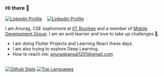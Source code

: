 ### Hi there 👋
[![Linkedin Profile](https://img.shields.io/badge/LinkedIn-0077B5?style=for-the-badge&logo=linkedin&logoColor=white)](https://www.linkedin.com/in/anurag-bansal-2001/)&nbsp;&nbsp;&nbsp;
[![Linkedin Profile](https://img.shields.io/badge/Medium-12100E?style=for-the-badge&logo=medium&logoColor=white)](https://medium.com/@anuragbansal2001)

I am Anurag, CSE sophomore at [IIT Roorkee](https://www.iitr.ac.in/) and a member of [Mobile Development Group](https://github.com/mdg-iitr). I am an avid learner and love to take up challenges 👊.

- I am doing Flutter Projects and Learning React these days.
- I am also trying to explore Deep Learning.
- How to reach me: [anuragbansal1201@gmail.com](mailto:anuragbansal1201@gmail.com)
\
&nbsp;

[![Github Stats](https://github-readme-stats.vercel.app/api?username=Waheguru-Anurag&show_icons=true)](https://github-readme-stats.vercel.app/api?username=Waheguru-Anurag&show_icons=true)
[![Top Languages](https://github-readme-stats.vercel.app/api/top-langs/?username=Waheguru-Anurag&hide=css,html,makefile&layout=compact&langs_count=6)](https://github-readme-stats.vercel.app/api/top-langs/?username=Waheguru-Anurag&hide=css,html,makefile&layout=compact&langs_count=6)

<!--
**Waheguru-Anurag/Waheguru-Anurag** is a ✨ _special_ ✨ repository because its `README.md` (this file) appears on your GitHub profile.

Here are some ideas to get you started:

- 🔭 I’m currently working on ...
- 🌱 I’m currently learning ...
- 👯 I’m looking to collaborate on ...
- 🤔 I’m looking for help with ...
- 💬 Ask me about ...
- 📫 How to reach me: ...
- 😄 Pronouns: ...
- ⚡ Fun fact: ...
-->
